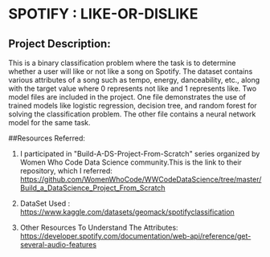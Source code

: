 # SPOTIFY   : LIKE-OR-DISLIKE

## Project Description:
This is a binary classification problem where the task is to determine whether a user will like or not like a song on Spotify. The dataset contains various attributes of a song such as tempo, energy, danceability, etc., along with the target value where 0 represents not like and 1 represents like. Two model files are included in the project. One file demonstrates the use of trained models like logistic regression, decision tree, and random forest for solving the classification problem. The other file contains a neural network model for the same task.

##Resources Referred:

1) I participated in "Build-A-DS-Project-From-Scratch" series organized by Women Who Code Data Science community.This is the link to their repository, which I referred: https://github.com/WomenWhoCode/WWCodeDataScience/tree/master/Build_a_DataScience_Project_From_Scratch

2) DataSet Used : https://www.kaggle.com/datasets/geomack/spotifyclassification

3) Other Resources To Understand The Attributes: https://developer.spotify.com/documentation/web-api/reference/get-several-audio-features

